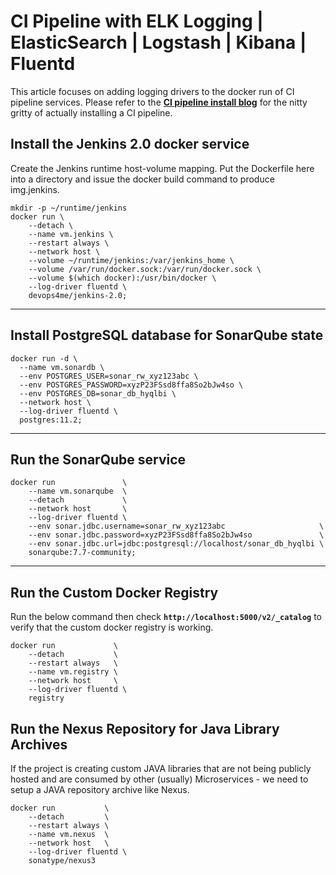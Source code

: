 
# CI Pipeline with ELK Logging | ElasticSearch | Logstash | Kibana | Fluentd

This article focuses on adding logging drivers to the docker run of CI pipeline services. Please refer to the **[CI pipeline install blog](pipeline-using-docker-compose)** for the nitty gritty of actually installing a CI pipeline.

## Install the Jenkins 2.0 docker service

Create the Jenkins runtime host-volume mapping. Put the Dockerfile here into a directory and issue the docker build command to produce img.jenkins.

```
mkdir -p ~/runtime/jenkins
docker run \
    --detach \
    --name vm.jenkins \
    --restart always \
    --network host \
    --volume ~/runtime/jenkins:/var/jenkins_home \
    --volume /var/run/docker.sock:/var/run/docker.sock \
    --volume $(which docker):/usr/bin/docker \
    --log-driver fluentd \
    devops4me/jenkins-2.0;
```


---


## Install PostgreSQL database for SonarQube state


```
docker run -d \
  --name vm.sonardb \
  --env POSTGRES_USER=sonar_rw_xyz123abc \
  --env POSTGRES_PASSWORD=xyzP23FSsd8ffa8So2bJw4so \
  --env POSTGRES_DB=sonar_db_hyqlbi \
  --network host \
  --log-driver fluentd \
  postgres:11.2;
```


---


## Run the SonarQube service

```
docker run               \
    --name vm.sonarqube  \
    --detach             \
    --network host       \
    --log-driver fluentd \
    --env sonar.jdbc.username=sonar_rw_xyz123abc                     \
    --env sonar.jdbc.password=xyzP23FSsd8ffa8So2bJw4so               \
    --env sonar.jdbc.url=jdbc:postgresql://localhost/sonar_db_hyqlbi \
    sonarqube:7.7-community;
```


---



## Run the Custom Docker Registry

Run the below command then check **`http://localhost:5000/v2/_catalog`** to verify that the custom docker registry is working.

```
docker run             \
    --detach           \
    --restart always   \
    --name vm.registry \
    --network host     \
    --log-driver fluentd \
    registry
```


## Run the Nexus Repository for Java Library Archives

If the project is creating custom JAVA libraries that are not being publicly hosted and are consumed by other (usually) Microservices - we need to setup a JAVA repository archive like Nexus.

```
docker run           \
    --detach         \
    --restart always \
    --name vm.nexus  \
    --network host   \
    --log-driver fluentd \
    sonatype/nexus3
```

